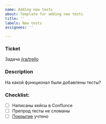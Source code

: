 ```yaml
---
name: Adding new tests
about: Template for adding new tests
title: ''
labels: New tests
assignees: ''

---
```


### Ticket
Задача [jira/trello](https://idwell.atlassian.net/browse/) 

### Description
На какой функционал были добавлены тесты?

### Checklist:
- [ ] Написаны кейсы в Conflunce
- [ ] Препрод тесты не сломаны
- [ ] [Покрытие](https://idwell.atlassian.net/wiki/spaces/ID/pages/2153709569) учтено

